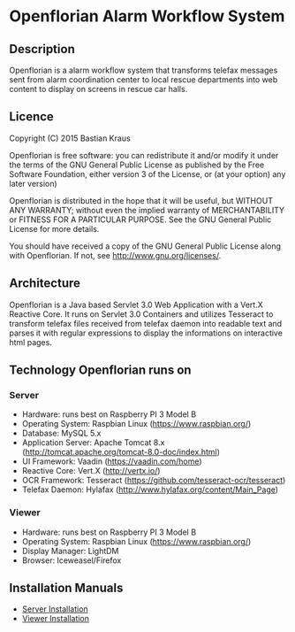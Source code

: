 # Openflorian Alarm Workflow System

## Description
Openflorian is a alarm workflow system that transforms telefax messages sent from alarm coordination center to local rescue departments into web content to display on screens in rescue car halls.

## Licence

Copyright (C) 2015  Bastian Kraus

Openflorian is free software: you can redistribute it and/or modify
it under the terms of the GNU General Public License as published by
the Free Software Foundation, either version 3 of the License, or
(at your option) any later version)
    
Openflorian is distributed in the hope that it will be useful,
but WITHOUT ANY WARRANTY; without even the implied warranty of
MERCHANTABILITY or FITNESS FOR A PARTICULAR PURPOSE.  See the
GNU General Public License for more details.
    
You should have received a copy of the GNU General Public License
along with Openflorian.  If not, see <http://www.gnu.org/licenses/>.

## Architecture
Openflorian is a Java based Servlet 3.0 Web Application with a Vert.X Reactive Core. It runs on Servlet 3.0 Containers and utilizes Tesseract to transform telefax files received from telefax daemon into readable text and parses it with regular expressions to display the informations on interactive html pages.

## Technology Openflorian runs on

### Server
* Hardware: runs best on Raspberry PI 3 Model B
* Operating System: Raspbian Linux (https://www.raspbian.org/)
* Database: MySQL 5.x
* Application Server: Apache Tomcat 8.x (http://tomcat.apache.org/tomcat-8.0-doc/index.html)
* UI Framework: Vaadin (https://vaadin.com/home)
* Reactive Core: Vert.X (http://vertx.io/)
* OCR Framework: Tesseract (https://github.com/tesseract-ocr/tesseract)
* Telefax Daemon: Hylafax (http://www.hylafax.org/content/Main_Page)

### Viewer
* Hardware: runs best on Raspberry PI 3 Model B
* Operating System: Raspbian Linux (https://www.raspbian.org/)
* Display Manager: LightDM
* Browser: Iceweasel/Firefox

## Installation Manuals

* [Server Installation](install-server.md)
* [Viewer Installation](install-viewer.md)